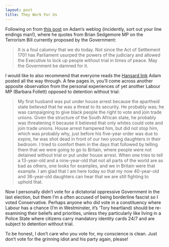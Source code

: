 ```yaml
---
layout: post
title: They Work For Us
---
```


Following on from [this post](http://web.archive.org/web/20051023064857/http://www.imperialviolet.org/page24.html#e470)
on Adam’s weblog (incidently, sort out your line endings man!), where he quotes
from Brian Sedgemore MP on the Terrorism Bill currently proposed by the Government:

> It is a foul calumny that we do today. Not since the Act of Settlement 1701 has
> Parliament usurped the powers of the judiciary and allowed the Executive to
> lock up people without trial in times of peace. May the Government be damned
> for it.

I would like to also recommend that everyone reads the [Hansard link](http://web.archive.org/web/20051218150251/http://www.publications.parliament.uk/pa/cm200405/cmhansrd/cm050223/debtext/50223-21.htm) Adam posted
all the way through. A few pages in, you’ll come across another apposite
observation from the personal experiences of yet another Labour MP (Barbara
Follett) opposed to detention without trial:

> My first husband was put under house arrest because the apartheid state
> believed that he was a threat to its security. He probably was; he was
> campaigning to give black people the right to vote and join trade unions. Given
> the structure of the South African state, he probably was threatening it
> because it believed that only whites could vote and join trade unions. House
> arrest hampered him, but did not stop him, which was probably why, just before
> his five-year order was due to expire, he was shot dead in front of our two
> young daughters in their bedroom. I tried to comfort them in the days that
> followed by telling them that we were going to go to Britain, where people were
> not detained without trial or put under house arrest. When one tries to tell a
> 13-year-old and a nine-year-old that not all parts of the world are as bad as
> others, one looks for examples, and we in Britain were that example. I am glad
> that I am here today so that my now 40-year-old and 36-year-old daughters can
> hear that we are still fighting to uphold that.

Now I personally didn’t vote for a dictatorial oppressive Government in the
last election, but them I’m a often accused of being borderline fascist so I
voted Conservative. Perhaps anyone who did vote in a constituency where Labour
has a chance (I’m in Westminster, it’s ‘Tory heartland) should be re-examining
their beliefs and priorities, unless they particularly like living in a Police
State where citizens carry mandatory identity cards 24/7 and are subject to
detention without trial.

To be honest, I don’t care who you vote for, my conscience is clean. Just don’t
vote for the grinning idiot and his party again, please!
